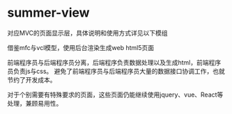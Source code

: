 # summer-view

对应MVC的页面显示层，具体说明和使用方式详见以下模组

借鉴mfc与vcl模型，使用后台渲染生成web html5页面

前端程序员与后端程序员分离，后端程序负责数据处理以及生成html，前端程序员负责js与css。
避免了前端程序员与后端程序员大量的数据接口协调工作，也就节约了开发成本。

对于个别需要有特殊要求的页面，这些页面仍能继续使用jquery、vue、React等处理，兼顾易用性。